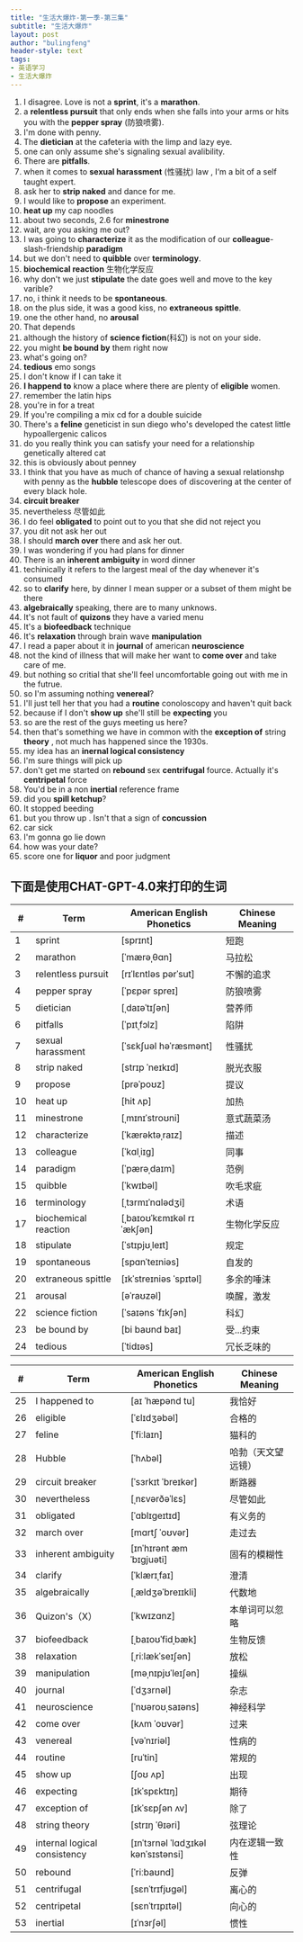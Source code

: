 ```yaml
---
title: "生活大爆炸-第一季-第三集"
subtitle: "生活大爆炸"
layout: post
author: "bulingfeng"
header-style: text
tags:
- 英语学习
- 生活大爆炸
---
```


1. I disagree. Love is not a **sprint**, it's a **marathon**.
2. a **relentless pursuit** that only ends when she falls into your arms or hits you with the **pepper spray** (防狼喷雾).
3. I'm done with penny.
4. The **dietician** at the cafeteria with the limp and lazy eye.
5. one can only assume she's signaling sexual avalibility.
6. There are **pitfalls**.
7. when it comes to **sexual harassment** (性骚扰) law , I‘m a bit of a self taught expert.
8. ask her to **strip naked** and dance for me.
9. I would like to **propose** an experiment.
10. **heat up** my cap noodles
11. about two seconds, 2.6 for **minestrone** 
12. wait, are you asking me out?
13. I was going to **characterize** it as the modification of our **colleague**-slash-friendship **paradigm**
14. but we don't need to **quibble** over **terminology**.
15. **biochemical reaction** 生物化学反应
16. why don't we just **stipulate** the date goes well and move to the key varible?
17. no, i think it needs to be **spontaneous**.
18. on the plus side, it was a good kiss, no **extraneous spittle**.
19. one the other hand, no **arousal**
20. That depends
21. although the history of **science fiction**(科幻) is not on your side.
22. you might **be bound by** them right now
23. what's going on?
24. **tedious** emo songs
25. I don't know if I can take it
26. **I happend to** know a place where there are plenty of **eligible** women.
27. remember  the latin hips
28. you're in for a treat
29. If you're compiling a mix cd for a double suicide
30. There's a **feline** geneticist in sun diego  who's developed the catest little hypoallergenic calicos
31. do you really think you can satisfy your need for a relationship genetically altered cat
32. this is obviously about penney
33. I think that you have as much of chance of having a sexual relationshp with penny as the **hubble** telescope does of discovering at the center of every black hole.
34. **circuit breaker**
35. nevertheless 尽管如此
36. I do feel **obligated** to point out to you that she did not reject you
37. you dit not ask her out
38. I should **march over** there and ask her out.
39. I was wondering if you had plans for dinner
40. There is an **inherent ambiguity**  in word dinner
41. techinically it refers to the largest meal of the day whenever it's consumed
42. so to **clarify** here, by dinner I mean supper or a subset of them might be there
43. **algebraically** speaking, there are to many unknows.
44. It's not fault of **quizons** they have a varied menu
45. It's a **biofeedback** technique
46. It's **relaxation** through brain wave **manipulation**
47. I read a paper about it in **journal** of american **neuroscience**
48. not the kind of illness that will make her want to **come over** and take care of me.
49. but nothing so critial that she'll feel uncomfortable going out with me in the futrue.
50. so I'm assuming nothing **venereal**?
51. I'll just tell her that you had a **routine** conoloscopy and haven't quit back
52. because if I don't **show up**  she'll still be **expecting** you 
53. so are the rest of the guys meeting us here?
54. then that's something we have in common with the **exception of** string **theory** , not much has happened since the 1930s.
55. my idea has an **inernal logical consistency**
56. I'm sure things will pick up
57. don't get me started on **rebound** sex **centrifugal** fource. Actually it's **centripetal**  force
58. You'd be in a non **inertial** reference frame 
59. did you **spill ketchup**?
60. It stopped beeding
61. but you throw up . Isn't that a sign of **concussion**
62. car sick
63. I'm gonna go lie down
64. how was your date?
65. score one for **liquor** and poor judgment



## 下面是使用CHAT-GPT-4.0来打印的生词

| #    | Term                 | American English Phonetics | Chinese Meaning |
| ---- | -------------------- | -------------------------- | --------------- |
| 1    | sprint               | [sprɪnt]                   | 短跑            |
| 2    | marathon             | [ˈmærəˌθɑn]                | 马拉松          |
| 3    | relentless pursuit   | [rɪˈlɛntləs pərˈsut]       | 不懈的追求      |
| 4    | pepper spray         | [ˈpɛpər spreɪ]             | 防狼喷雾        |
| 5    | dietician            | [ˌdaɪəˈtɪʃən]              | 营养师          |
| 6    | pitfalls             | [ˈpɪtˌfɔlz]                | 陷阱            |
| 7    | sexual harassment    | [ˈsɛkʃuəl həˈræsmənt]      | 性骚扰          |
| 8    | strip naked          | [strɪp ˈneɪkɪd]            | 脱光衣服        |
| 9    | propose              | [prəˈpoʊz]                 | 提议            |
| 10   | heat up              | [hit ʌp]                   | 加热            |
| 11   | minestrone           | [ˌmɪnɪˈstroʊni]            | 意式蔬菜汤      |
| 12   | characterize         | [ˈkærəktəˌraɪz]            | 描述            |
| 13   | colleague            | [ˈkɑlˌiɪg]                 | 同事            |
| 14   | paradigm             | [ˈpærəˌdaɪm]               | 范例            |
| 15   | quibble              | [ˈkwɪbəl]                  | 吹毛求疵        |
| 16   | terminology          | [ˌtɜrmɪˈnɑlədʒi]           | 术语            |
| 17   | biochemical reaction | [ˌbaɪoʊˈkɛmɪkəl rɪˈækʃən]  | 生物化学反应    |
| 18   | stipulate            | [ˈstɪpjʊˌleɪt]             | 规定            |
| 19   | spontaneous          | [spɑnˈteɪniəs]             | 自发的          |
| 20   | extraneous spittle   | [ɪkˈstreɪniəs ˈspɪtəl]     | 多余的唾沫      |
| 21   | arousal              | [əˈraʊzəl]                 | 唤醒，激发      |
| 22   | science fiction      | [ˈsaɪəns ˈfɪkʃən]          | 科幻            |
| 23   | be bound by          | [bi baʊnd baɪ]             | 受...约束       |
| 24   | tedious              | [ˈtidɪəs]                  | 冗长乏味的      |


| #    | Term                         | American English Phonetics         | Chinese Meaning    |
| ---- | ---------------------------- | ---------------------------------- | ------------------ |
| 25   | I happened to                | [aɪ ˈhæpənd tu]                    | 我恰好             |
| 26   | eligible                     | [ˈɛlɪdʒəbəl]                       | 合格的             |
| 27   | feline                       | [ˈfiːlaɪn]                         | 猫科的             |
| 28   | Hubble                       | [ˈhʌbəl]                           | 哈勃（天文望远镜） |
| 29   | circuit breaker              | [ˈsɜrkɪt ˈbreɪkər]                 | 断路器             |
| 30   | nevertheless                 | [ˌnɛvərðəˈlɛs]                     | 尽管如此           |
| 31   | obligated                    | [ˈɑblɪgeɪtɪd]                      | 有义务的           |
| 32   | march over                   | [mɑrtʃ ˈoʊvər]                     | 走过去             |
| 33   | inherent ambiguity           | [ɪnˈhɪrənt æmˈbɪgjuəti]            | 固有的模糊性       |
| 34   | clarify                      | [ˈklærɪˌfaɪ]                       | 澄清               |
| 35   | algebraically                | [ˌældʒəˈbreɪɪkli]                  | 代数地             |
| 36   | Quizon's（X）                | [ˈkwɪzɑnz]                         | 本单词可以忽略     |
| 37   | biofeedback                  | [ˌbaɪoʊˈfidˌbæk]                   | 生物反馈           |
| 38   | relaxation                   | [ˌriːlækˈseɪʃən]                   | 放松               |
| 39   | manipulation                 | [məˌnɪpjʊˈleɪʃən]                  | 操纵               |
| 40   | journal                      | [ˈdʒɜrnəl]                         | 杂志               |
| 41   | neuroscience                 | [ˈnʊəroʊˌsaɪəns]                   | 神经科学           |
| 42   | come over                    | [kʌm ˈoʊvər]                       | 过来               |
| 43   | venereal                     | [vəˈnɪriəl]                        | 性病的             |
| 44   | routine                      | [ruˈtin]                           | 常规的             |
| 45   | show up                      | [ʃoʊ ʌp]                           | 出现               |
| 46   | expecting                    | [ɪkˈspɛktɪŋ]                       | 期待               |
| 47   | exception of                 | [ɪkˈsɛpʃən ʌv]                     | 除了               |
| 48   | string theory                | [strɪŋ ˈθɪəri]                     | 弦理论             |
| 49   | internal logical consistency | [ɪnˈtɜrnəl ˈlɑdʒɪkəl kənˈsɪstənsi] | 内在逻辑一致性     |
| 50   | rebound                      | [ˈriːbaʊnd]                        | 反弹               |
| 51   | centrifugal                  | [sɛnˈtrɪfjʊɡəl]                    | 离心的             |
| 52   | centripetal                  | [sɛnˈtrɪpɪtəl]                     | 向心的             |
| 53   | inertial                     | [ɪˈnɜrʃəl]                         | 惯性               |
